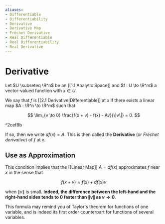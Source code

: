 ```yaml
---
aliases:
- Differentiable
- Differentiability
- Derivative
- Derivative Map
- Fréchet Derivative
- Real Differentiable
- Real Differentiability
- Real Derivative
---
```


# Derivative

Let $U \subseteq \R^n$ be an [[1.1 Analytic Space]] and $f : U \to \R^m$ a vector-valued function with $x \in U$. 

We say that $f$ is [[2.1 Derivative|Differentiable]] at $x$ if there exists a linear map $A : \R^n \to \R^m$ such that 


$$
\lim_{v \to 0} \frac{f(x + v) - f(x) - Av}{\|v\|} = 0.
$$

^2cef8b

If so, then we write $df(x) = A$. This is then called the **Derivative** (or _Fréchet derivative_) of $f$ at $x$.

## Use as Approximation

This condition implies that the [[Linear Map]] $A = df(x)$ approximates $f$ near $x$ in the sense that 

$$
f(x + v) \approx f(x) + df(x) v $$

when $\|v\|$ is small. **Indeed, the difference between the left-hand and the right-hand sides tends to $0$ faster than $\|v\|$ as $v \to 0$**.

This formula may remind you of Taylor's theorem for functions of one variable, and is indeed its first order counterpart for functions of several variables.
